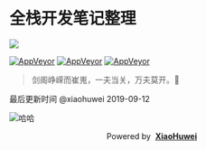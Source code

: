 # 全栈开发笔记整理

![](<https://img.shields.io/badge/author-xiaohuwei-red.svg?style=for-the-badge&logo=appveyor>)

[![AppVeyor](https://img.shields.io/appveyor/ci/doyoe/css-handbook.svg)](https://ci.appveyor.com/project/doyoe/css-handbook) [![AppVeyor](https://img.shields.io/static/v1.svg?label=lisense&message=Apache-2.0&color=success&?style=flat&logo=appveyor)](https://xiaohuwei.cn)  [![AppVeyor](https://img.shields.io/static/v1.svg?label=link&message=996.icu&color=orange)](https://996.icu/#/zh_CN)

> 剑阁峥嵘而崔嵬，一夫当关，万夫莫开。🍺

最后更新时间 @xiaohuwei 2019-09-12


![哈哈](https://cdn.xiaohuwei.cn/2019/04/4123775852.jpg)

  <p style="text-align: center;">Powered by &nbsp;<a href="https://xiaohuwei.cn" style="font-weight: bold">XiaoHuwei</a></p>
